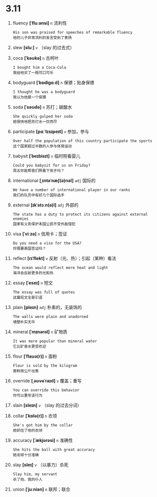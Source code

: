 # 3.11



1. fluency **[ˈfluːənsi]** `n` 流利性
    ```
    His son was praised for speeches of remarkable fluency
    他的儿子非常流利的发言受到了表扬
    ```

2. slew **[sluː]** `v` （slay 的过去式）

3. coca **[ˈkəʊkə]** `n` 古柯叶
    ```
    I bought him a Coca-Cola
    我给他买了一瓶可口可乐
    ```

4. bodyguard **[ˈbɒdiɡɑːd]** `n` 保镖；贴身保镖
    ```
    I thought he was a bodyguard
    我认为他是一个保镖
    ```

5. soda **[ˈsəʊdə]** `n` 苏打；碳酸水
    ```
    She quickly gulped her soda
    她很快地把苏打水一饮而尽
    ```

6. participate **[pɑːˈtɪsɪpeɪt]** `v` 参加，参与
    ```
    Over half the population of this country participate the sports
    这个国家超过半数的人参与体育运动
    ```

7. babysit **[ˈbeɪbisɪt]** `v` 临时照看婴儿
    ```
    Could you babysit for us on Friday?
    周五你能帮我们照看下孩子吗？
    ```

8. international **[ˌɪntəˈnæʃ(ə)nəl]** `adj` 国际的
    ```
    We have a number of international player in our ranks
    我们的队员中有好几个国际选手
    ```

9. external **[ɪkˈstɜːn(ə)l]** `adj` 外部的
    ```
    The state has a duty to protect its citizens against external enemies
    国家有义务保护本国公民不受外敌侵犯
    ```

10. visa **[ˈviːzə]** `n` 信用卡；签证
    ```
    Do you need a visa for the USA?
    你需要美国签证吗？
    ```

11. reflect **[rɪˈflekt]** `v` 反射（光、热）；引起（某种）看法
    ```
    The ocean would reflect more heat and light
    海洋会反射更多的光和热
    ```

12. essay **[ˈeseɪ]** `n` 短文
    ```
    The essay was full of quotes
    这篇短文全是引语
    ```

13. plain **[pleɪn]** `adj` 朴素的，无装饰的
    ```
    The walls were plain and unadorned
    墙壁朴实无华
    ```

14. mineral **[ˈmɪnərəl]** `n` 矿物质
    ```
    It was more popular than mineral water
    它比矿泉水更受欢迎
    ```

15. flour **[ˈflaʊə(r)]** `n` 面粉
    ```
    Flour is sold by the kilogram
    面粉按公斤出售
    ```

16. override **[ˌəʊvəˈraɪd]** `v` 覆盖；重写
    ```
    You can override this behavior
    你可以重写该行为
    ```

17. slain **[sleɪn]** `v` （slay 的过去分词）

18. collar **[ˈkɒlə(r)]** `n` 衣领
    ```
    She's got him by the collar
    她抓住了他的衣领
    ```

19. accuracy **[ˈækjərəsi]** `n` 准确性
    ```
    She hits the ball with great accuracy
    她击球十分准确
    ```

20. slay **[sleɪ]** `v` （以暴力）杀死
    ```
    Slay him, my servant
    杀了他，我的仆人
    ```

21. union **[ˈjuːniən]** `n` 联邦；联合
